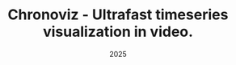 ---
layout: project
type: project
image: img/chronoviz/icon.svg
title: "Chronoviz - Ultrafast timeseries visualization in video."
date: 2025
published: false
labels:
  - Python
  - matplotlib
  - Visualization
summary: ""
projecturl: ""
---
